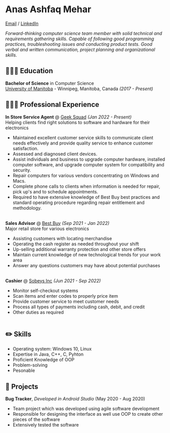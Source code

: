 # Anas Ashfaq Mehar

[Email](mailto:ashfaqa@myumanitoba.ca)  / [LinkedIn](https://www.linkedin.com/in/anas-ashfaq-mehar-b284131bb/)

_Forward-thinking computer science team member with solid technical and requirements gathering skills. Capable of
following good programming practices, troubleshooting issues and conducting product tests. Good verbal and written
communication, project planning and organizational skills._ <br>

## 👩🏼‍🎓 Education

**Bachelor of Science** in Computer Science<br>
[University of Manitoba](https://umanitoba.ca/) - Winnipeg, Manitoba, Canada _(2017 - Present)_

## 👩🏼‍💻 Professional Experience

**In Store Service Agent** @ [Geek Squad](https://geeksquad.assurantsolutions.com/) _(Jan 2022 - Present)_ <br>
Helping clients find right solutions to software and hardware for their electronics 
  * Maintained excellent customer service skills to communicate client needs effectively and provide quality service to enhance customer satisfaction.
  * Assessed and diagnosed client devices.
  * Assist individuals and business to upgrade computer hardware, installed computer software, and upgrade computer system for compatibility and security.
  * Repair computers for various vendors concentrating on Windows and Macs.
  * Complete phone calls to clients when information is needed for repair, pick up's and to schedule appointments.
  * Required to have extensive knowledge of Best Buy best practices and standard operating procedure regarding repair entitlement and methodology.
<br><br>

**Sales Advisor** @ [Best Buy](https://www.bestbuy.ca/en-ca) _(Sep 2021 - Jan 2022)_ <br>
  Major retail store for various electronics
  * Assisting customers with locating merchandise
  * Operating the cash register as needed throughout your shift
  * Up-selling additional warranty protection and other store offers
  * Maintain current knowledge of new technological trends for your work area
  * Answer any questions customers may have about potential purchases
<br><br>

**Cashier** @ [Sobeys Inc](https://www.bestbuy.ca/en-ca) _(Jun 2021 - Sep 2022)_ <br>
  * Monitor self-checkout systems
  * Scan items and enter codes to properly price item
  * Provide customer service to meet customer needs
  * Process all types of payments including cash, debit, and credit
  * Other duties as required
<br><br>

## ✏️ Skills
  * Operating system: Windows 10, Linux
  * Expertise in Java, C++, C, Pyhton
  * Proficient Knowledge of OOP
  * Problem-solving
  * Pesonable

## 📁 Projects
**Bug Tracker**, _Developed in Android Studio_ (May 2020 - Aug 2020)
  * Team project which was developed using agile software development
  * Responsible for designing the interface as well use OOP to create other pieces of the software
  * Extensively tested the software

